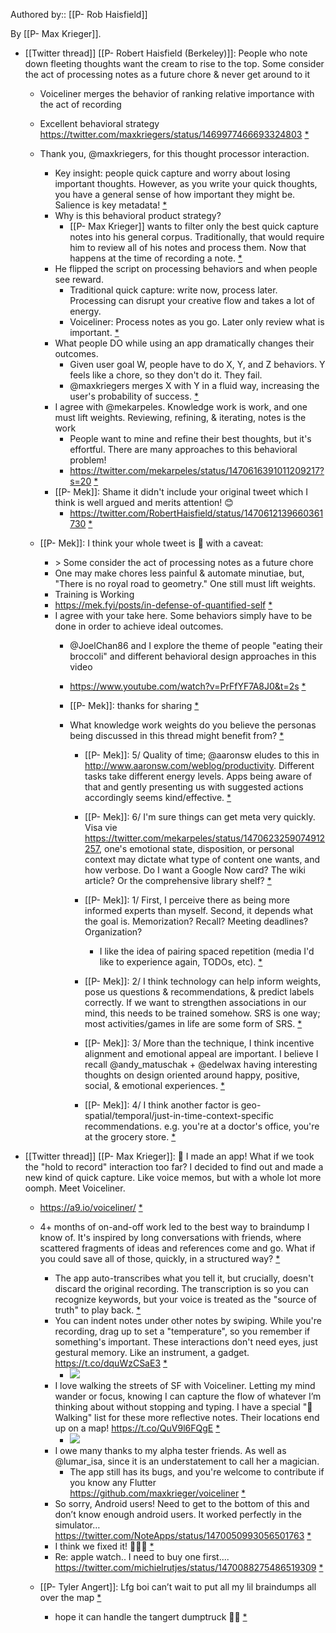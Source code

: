 Authored by:: [[P- Rob Haisfield]]

By [[P- Max Krieger]].

- [[Twitter thread]] [[P- Robert Haisfield (Berkeley)]]: People who note down fleeting thoughts want the cream to rise to the top. Some consider the act of processing notes as a future chore &amp; never get around to it
    - Voiceliner merges the behavior of ranking relative importance with the act of recording
    - Excellent behavioral strategy https://twitter.com/maxkriegers/status/1469977466693324803 [*](https://twitter.com/RobertHaisfield/status/1470612139660361730)
    - Thank you, @maxkriegers, for this thought processor interaction.
      - Key insight: people quick capture and worry about losing important thoughts. However, as you write your quick thoughts, you have a general sense of how important they might be. Salience is key metadata! [*](https://twitter.com/RobertHaisfield/status/1470612495769292801)
      - Why is this behavioral product strategy?
        - [[P- Max Krieger]] wants to filter only the best quick capture notes into his general corpus. Traditionally, that would require him to review all of his notes and process them. Now that happens at the time of recording a note. [*](https://twitter.com/RobertHaisfield/status/1470615768937033728)
      - He flipped the script on processing behaviors and when people see reward.
        - Traditional quick capture: write now, process later. Processing can disrupt your creative flow and takes a lot of energy.
        - Voiceliner: Process notes as you go. Later only review what is important. [*](https://twitter.com/RobertHaisfield/status/1470615769788551169)
      - What people DO while using an app dramatically changes their outcomes.
        - Given user goal W, people have to do X, Y, and Z behaviors. Y feels like a chore, so they don't do it. They fail.
        - @maxkriegers merges X with Y in a fluid way, increasing the user's probability of success. [*](https://twitter.com/RobertHaisfield/status/1470616865164517380)
      - I agree with @mekarpeles. Knowledge work is work, and one must lift weights. Reviewing, refining, &amp; iterating, notes is the work
        - People want to mine and refine their best thoughts, but it's effortful. There are many approaches to this behavioral problem!
        - https://twitter.com/mekarpeles/status/1470616391011209217?s=20 [*](https://twitter.com/RobertHaisfield/status/1470618433465114624)
      - [[P- Mek]]: Shame it didn't include your original tweet which I think is well argued and merits attention! 😊
        - https://twitter.com/RobertHaisfield/status/1470612139660361730 [*](https://twitter.com/mekarpeles/status/1470619069737013248)

    - [[P- Mek]]: I think your whole tweet is 🥇 with a caveat:
      - &gt; Some consider the act of processing notes as a future chore
      - One may make chores less painful &amp; automate minutiae, but, "There is no royal road to geometry." One still must lift weights.
      - Training is Working
      - https://mek.fyi/posts/in-defense-of-quantified-self [*](https://twitter.com/mekarpeles/status/1470616391011209217)
      - I agree with your take here. Some behaviors simply have to be done in order to achieve ideal outcomes.
        - @JoelChan86 and I explore the theme of people "eating their broccoli" and different behavioral design approaches in this video
        - https://www.youtube.com/watch?v=PrFfYF7A8J0&t=2s [*](https://twitter.com/RobertHaisfield/status/1470618913276788738)
        - [[P- Mek]]: thanks for sharing [*](https://twitter.com/mekarpeles/status/1470619473757491205)

        - What knowledge work weights do you believe the personas being discussed in this thread might benefit from? [*](https://twitter.com/RobertHaisfield/status/1470619895641477121)
          - [[P- Mek]]: 5/ Quality of time; @aaronsw eludes to this in http://www.aaronsw.com/weblog/productivity. Different tasks take different energy levels. Apps being aware of that and gently presenting us with suggested actions accordingly seems kind/effective. [*](https://twitter.com/mekarpeles/status/1470623259074912257)

          - [[P- Mek]]: 6/ I'm sure things can get meta very quickly. Visa vie https://twitter.com/mekarpeles/status/1470623259074912257, one's emotional state, disposition, or personal context may dictate what type of content one wants, and how verbose. Do I want a Google Now card? The wiki article? Or the comprehensive library shelf? [*](https://twitter.com/mekarpeles/status/1470623913059180545)

          - [[P- Mek]]: 1/ First, I perceive there as being more informed experts than myself. Second, it depends what the goal is. Memorization? Recall? Meeting deadlines? Organization?
            - I like the idea of pairing spaced repetition (media I'd like to experience again, TODOs, etc). [*](https://twitter.com/mekarpeles/status/1470621339908296704)

          - [[P- Mek]]: 2/ I think technology can help inform weights, pose us questions &amp; recommendations, &amp; predict labels correctly. If we want to strengthen associations in our mind, this needs to be trained somehow. SRS is one way; most activities/games in life are some form of SRS. [*](https://twitter.com/mekarpeles/status/1470621596020785153)

          - [[P- Mek]]: 3/ More than the technique, I think incentive alignment and emotional appeal are important. I believe I recall @andy_matuschak + @edelwax having interesting thoughts on design oriented around happy, positive, social, &amp; emotional experiences. [*](https://twitter.com/mekarpeles/status/1470622320574218245)

          - [[P- Mek]]: 4/ I think another factor is geo-spatial/temporal/just-in-time-context-specific recommendations. e.g. you're at a doctor's office, you're at the grocery store. [*](https://twitter.com/mekarpeles/status/1470622784363585536)

- [[Twitter thread]] [[P- Max Krieger]]: 🔮 I made an app! What if we took the "hold to record" interaction too far? I decided to find out and made a new kind of quick capture. Like voice memos, but with a whole lot more oomph. Meet Voiceliner.
    - https://a9.io/voiceliner/ [*](https://twitter.com/maxkriegers/status/1469977440030060544)
    - 4+ months of on-and-off work led to the best way to braindump I know of. It's inspired by long conversations with friends, where scattered fragments of ideas and references come and go. What if you could save all of those, quickly, in a structured way? [*](https://twitter.com/maxkriegers/status/1469977441191882759)
      - The app auto-transcribes what you tell it, but crucially, doesn't discard the original recording. The transcription is so you can recognize keywords, but your voice is treated as the "source of truth" to play back. [*](https://twitter.com/maxkriegers/status/1469977442152419329)
      - You can indent notes under other notes by swiping. While you're recording, drag up to set a "temperature", so you remember if something's important. These interactions don't need eyes, just gestural memory. Like an instrument, a gadget. https://t.co/dquWzCSaE3 [*](https://twitter.com/maxkriegers/status/1469977466693324803)
        - ![](https://pbs.twimg.com/ext_tw_video_thumb/1469953265609576449/pu/img/8d4-14pjnDhcudHp.jpg)
      - I love walking the streets of SF with Voiceliner. Letting my mind wander or focus, knowing I can capture the flow of whatever I’m thinking about without stopping and typing. I have a special "🚶Walking" list for these more reflective notes. Their locations end up on a map! https://t.co/QuV9l6FQgE [*](https://twitter.com/maxkriegers/status/1469977473009872897)
        - ![](https://pbs.twimg.com/media/FGZS7K0VUAAMgw7.jpg)
      - I owe many thanks to my alpha tester friends. As well as @lumar_isa, since it is an understatement to call her a magician.
        - The app still has its bugs, and you're welcome to contribute if you know any Flutter https://github.com/maxkrieger/voiceliner [*](https://twitter.com/maxkriegers/status/1469977475262279680)
      - So sorry, Android users! Need to get to the bottom of this and don’t know enough android users. It worked perfectly in the simulator… https://twitter.com/NoteApps/status/1470050993056501763 [*](https://twitter.com/maxkriegers/status/1470210876225429510)
      - I think we fixed it! 🎤🎤🎤 [*](https://twitter.com/maxkriegers/status/1470477484084928521)
      - Re: apple watch.. I need to buy one first.... https://twitter.com/michielrutjes/status/1470088275486519309 [*](https://twitter.com/maxkriegers/status/1470919068127416320)

    - [[P- Tyler Angert]]: Lfg boi can’t wait to put all my lil braindumps all over the map [*](https://twitter.com/tylerangert/status/1470197646858067970)
      - hope it can handle the tangert dumptruck 🚚🚚 [*](https://twitter.com/maxkriegers/status/1470318434839785472)
